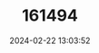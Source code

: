 ---
title: "161494"
category: "Springeria longirostris"
draft: false
date: 2024-02-22 13:03:52
languages:
  English: ["Longnose Legskate"]
---